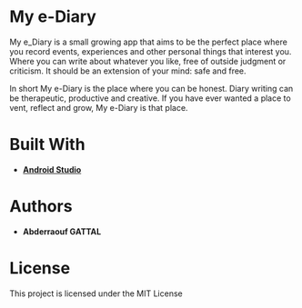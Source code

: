 # My e-Diary
My e_Diary is a small growing app that aims to be the perfect place where you record events, experiences and other personal things that interest you. 
Where you can write about whatever you like, free of outside judgment or criticism. 
It should be an extension of your mind: safe and free. 


In short My e-Diary is the place where you can be honest. 
Diary writing can be therapeutic, productive and creative. 
If you have ever wanted a place to vent, reflect and grow, My e-Diary is that place.


# Built With
  - [**Android Studio**](https://developer.android.com/studio/)

# Authors
- **Abderraouf GATTAL** 

# License
This project is licensed under the MIT License
